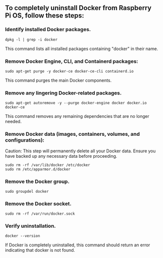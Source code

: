 ## To completely uninstall Docker from Raspberry Pi OS, follow these steps:

### Identify installed Docker packages.

    dpkg -l | grep -i docker

This command lists all installed packages containing "docker" in their name.

### Remove Docker Engine, CLI, and Containerd packages:

    sudo apt-get purge -y docker-ce docker-ce-cli containerd.io

This command purges the main Docker components.

### Remove any lingering Docker-related packages.

    sudo apt-get autoremove -y --purge docker-engine docker docker.io docker-ce

This command removes any remaining dependencies that are no longer needed.

### Remove Docker data (images, containers, volumes, and configurations):

Caution: This step will permanently delete all your Docker data. Ensure you have backed up any necessary data before proceeding.

    sudo rm -rf /var/lib/docker /etc/docker
    sudo rm /etc/apparmor.d/docker

### Remove the Docker group.

    sudo groupdel docker

### Remove the Docker socket.

    sudo rm -rf /var/run/docker.sock

### Verify uninstallation.

    docker --version

If Docker is completely uninstalled, this command should return an error indicating that docker is not found.
